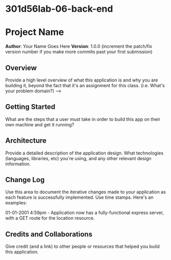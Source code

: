 # 301d56lab-06-back-end
# Project Name

**Author**: Your Name Goes Here
**Version**: 1.0.0 (increment the patch/fix version number if you make more commits past your first submission)

## Overview
Provide a high level overview of what this application is and why you are building it, beyond the fact that it's an assignment for this class. (i.e. What's your problem domain?) -->

## Getting Started
What are the steps that a user must take in order to build this app on their own machine and get it running?

## Architecture
Provide a detailed description of the application design. What technologies (languages, libraries, etc) you're using, and any other relevant design information.

## Change Log
Use this area to document the iterative changes made to your application as each feature is successfully implemented. Use time stamps. Here's an examples:

01-01-2001 4:59pm - Application now has a fully-functional express server, with a GET route for the location resource.

## Credits and Collaborations
Give credit (and a link) to other people or resources that helped you build this application.
